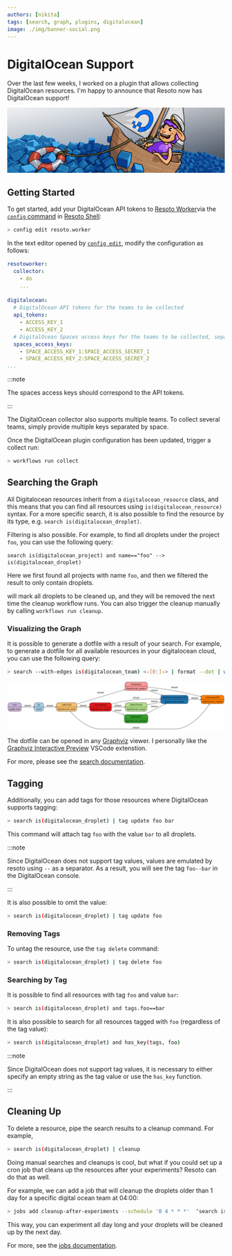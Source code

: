 ```yaml
---
authors: [nikita]
tags: [search, graph, plugins, digitalocean]
image: ./img/banner-social.png
---
```


# DigitalOcean Support

Over the last few weeks, I worked on a plugin that allows collecting DigitalOcean resources. I'm happy to announce that Resoto now has DigitalOcean support!

![Sheep Sailing Through DigitalOcean](./img/banner.png)

<!--truncate-->

## Getting Started

To get started, add your DigitalOcean API tokens to [Resoto Worker](/docs/concepts/components/worker)via the [`config` command](/docs/reference/cli/configs) in [Resoto Shell](/docs/concepts/components/shell):

```bash
> config edit resoto.worker
```

In the text editor opened by [`config edit`](/docs/reference/cli/configs/edit), modify the configuration as follows:

```yml
resotoworker:
  collector:
    - do
    ...

digitalocean:
  # DigitalOcean API tokens for the teams to be collected
  api_tokens:
    - ACCESS_KEY_1
    - ACCESS_KEY_2
  # DigitalOcean Spaces access keys for the teams to be collected, separated by colons
  spaces_access_keys:
    - SPACE_ACCESS_KEY_1:SPACE_ACCESS_SECRET_1
    - SPACE_ACCESS_KEY_2:SPACE_ACCESS_SECRET_2
...
```

:::note

The spaces access keys should correspond to the API tokens.

:::

The DigitalOcean collector also supports multiple teams. To collect several teams, simply provide multiple keys separated by space.

Once the DigitalOcean plugin configuration has been updated, trigger a collect run:

```bash
> workflows run collect
```

<!--truncate-->

## Searching the Graph

All Digitalocean resources inherit from a `digitalocean_resource` class, and this means that you can find all resources using `is(digitalocean_resource)` syntax. For a more specific search, it is also possible to find the resource by its type, e.g. `search is(​​digitalocean_droplet)`.

Filtering is also possible. For example, to find all droplets under the project `foo`, you can use the following query:

```
search is(digitalocean_project) and name=="foo" --> is(digitalocean_droplet)
```

Here we first found all projects with name `foo`, and then we filtered the result to only contain droplets.

will mark all droplets to be cleaned up, and they will be removed the next time the cleanup workflow runs. You can also trigger the cleanup manually by calling `workflows run cleanup`.

### Visualizing the Graph

It is possible to generate a dotfile with a result of your search. For example, to generate a dotfile for all available resources in your digitalocean cloud, you can use the following query:

```bash
> search --with-edges is(digitalocean_team) <-[0:]-> | format --dot | write out.dot
```

![graph](./img/graph.svg)

The dotfile can be opened in any [Graphviz](https://graphviz.org) viewer. I personally like the [Graphviz Interactive Preview](https://marketplace.visualstudio.com/items?itemName=tintinweb.graphviz-interactive-preview) VSCode extenstion.

For more, please see the [search documentation](/docs/concepts/search).

## Tagging

Additionally, you can add tags for those resources where DigitalOcean supports tagging:

```bash
> search is(digitalocean_droplet) | tag update foo bar
```

This command will attach tag `foo` with the value `bar` to all droplets.

:::note

Since DigitalOcean does not support tag values, values are emulated by resoto using `--` as a separator. As a result, you will see the tag `foo--bar` in the DigitalOcean console.

:::

It is also possible to omit the value:

```bash
> search is(digitalocean_droplet) | tag update foo
```

### Removing Tags

To untag the resource, use the `tag delete` command:

```bash
> search is(digitalocean_droplet) | tag delete foo
```

### Searching by Tag

It is possible to find all resources with tag `foo` and value `bar`:

```bash
> search is(digitalocean_droplet) and tags.foo==bar
```

It is also possible to search for all resources tagged with `foo` (regardless of the tag value):

```bash
> search is(digitalocean_droplet) and has_key(tags, foo)
```

:::note

Since DigitalOcean does not support tag values, it is necessary to either specify an empty string as the tag value or use the `has_key` function.

:::

## Cleaning Up

To delete a resource, pipe the search results to a cleanup command. For example,

```bash
> search is(​​digitalocean_droplet) | cleanup
```

Doing manual searches and cleanups is cool, but what if you could set up a cron job that cleans up the resources after your experiments? Resoto can do that as well.

For example, we can add a job that will cleanup the droplets older than 1 day for a specific digital ocean team at 04:00:

```bash
> jobs add cleanup-after-experiments --schedule '0 4 * * *'  ‘search is(digitalocean_droplet) and /ancestors.account.reported.id=="1234567" and age > 1d | cleanup'
```

This way, you can experiment all day long and your droplets will be cleaned up by the next day.

For more, see the [jobs documentation](https://resoto.com/docs/concepts/automation/job).
